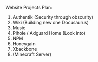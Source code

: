 Website Projects Plan:
1.	Authentik (Security through obscurity)
2.	Wiki (Building new one Docusaurus)
3.	Music
4.	Pihole / Adguard Home (Look into)
5.	NPM
6.	Honeygain
7.	Xbackbone
8.	(Minecraft Server)
